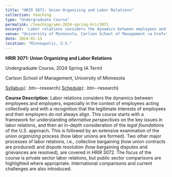 ```yaml
---
title: "HRIR 3071: Union Organizing and Labor Relations"
collection: teaching
type: "Undergraduate Course"
permalink: /teaching/umn-2024-spring-hrir3071
excerpt: 'Labor relations considers the dynamics between employees and employers, especially in the context of employees acting collectively and with a recognition that the legitimate interests of employees and their employers do not always align. This course starts with a framework for understanding <i>alternative perspectives</i> on the key issues in labor relations, and then an in-depth consideration of the <i>legal foundations</i> of the U.S. approach. This is followed by an extensive examination of the <i>union organizing</i> process (i.e., how labor unions are formed). American labor history and international comparisons are also covered. &#091;<a href="https://jianxuan-lei.github.io/files/syllabus_hrir_3071.pdf">Syllabus</a> &#124; <a href="https://docs.google.com/document/d/1lJc9z3tncFjOeUPpiUJKGMabEuoxTS-8OStHFZwhM00/edit?usp=sharing">Schedule</a>&#093;'
venue: "University of Minnesota, Carlson School of Management <a href="https://jianxuan-lei.github.io/files/syllabus_hrir_3071.pdf" style="text-decoration:none;" class="fas fa-fw fa-file-pdf"></a> <a href="https://docs.google.com/document/d/1lJc9z3tncFjOeUPpiUJKGMabEuoxTS-8OStHFZwhM00/edit?usp=sharing" style="text-decoration:none;" class="fas fa-calendar"></a>"
date: 2024-01-15
location: "Minneapolis, U.S."
---
```

**HRIR 3071: Union Organizing and Labor Relations**

Undergraduate Course, 2024 Spring (A Term)

Carlson School of Management, University of Minnesota

[Syllabus](https://jianxuan-lei.github.io/files/syllabus_hrir_3071.pdf){: .btn--research} [Schedule](https://docs.google.com/document/d/1lJc9z3tncFjOeUPpiUJKGMabEuoxTS-8OStHFZwhM00/edit?usp=sharing){: .btn--research}

**Course Description**: Labor relations considers the dynamics between employees and employers, especially in the context of employees acting collectively and with a recognition that the legitimate interests of employees and their employers do not always align. This course starts with a framework for understanding *alternative perspectives* on the key issues in labor relations, and then an in-depth consideration of the *legal foundations* of the U.S. approach. This is followed by an extensive examination of the *union organizing* process (how labor unions are formed). Two other major processes of labor relations, i.e., collective bargaining (how union contracts are produced) and dispute resolution (how bargaining disputes and grievances are resolved), are covered in HRIR 3072. The focus of the course is private sector labor relations, but public sector comparisons are highlighted where appropriate. International comparisons and current challenges are also introduced.
